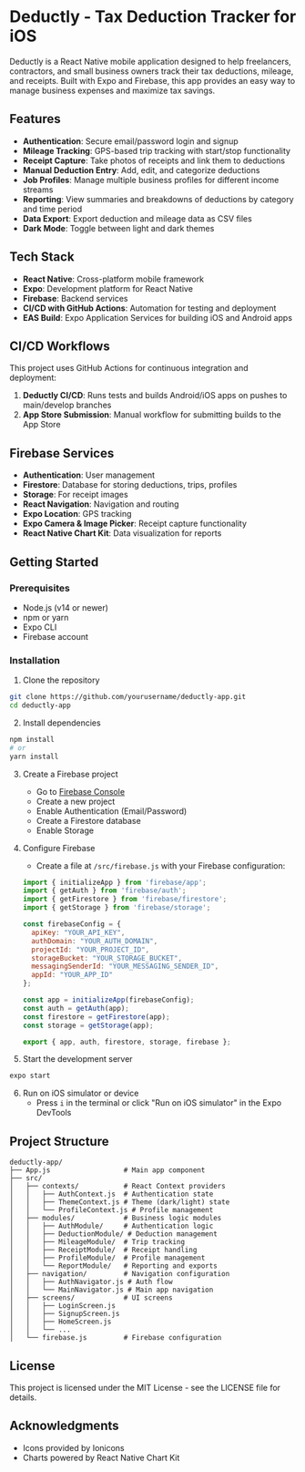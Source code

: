 # Deductly - Tax Deduction Tracker for iOS

Deductly is a React Native mobile application designed to help freelancers, contractors, and small business owners track their tax deductions, mileage, and receipts. Built with Expo and Firebase, this app provides an easy way to manage business expenses and maximize tax savings.

## Features

- **Authentication**: Secure email/password login and signup
- **Mileage Tracking**: GPS-based trip tracking with start/stop functionality
- **Receipt Capture**: Take photos of receipts and link them to deductions
- **Manual Deduction Entry**: Add, edit, and categorize deductions
- **Job Profiles**: Manage multiple business profiles for different income streams
- **Reporting**: View summaries and breakdowns of deductions by category and time period
- **Data Export**: Export deduction and mileage data as CSV files
- **Dark Mode**: Toggle between light and dark themes

## Tech Stack

- **React Native**: Cross-platform mobile framework
- **Expo**: Development platform for React Native
- **Firebase**: Backend services
- **CI/CD with GitHub Actions**: Automation for testing and deployment
- **EAS Build**: Expo Application Services for building iOS and Android apps

## CI/CD Workflows

This project uses GitHub Actions for continuous integration and deployment:

1. **Deductly CI/CD**: Runs tests and builds Android/iOS apps on pushes to main/develop branches
2. **App Store Submission**: Manual workflow for submitting builds to the App Store

## Firebase Services

- **Authentication**: User management
- **Firestore**: Database for storing deductions, trips, profiles
- **Storage**: For receipt images
- **React Navigation**: Navigation and routing
- **Expo Location**: GPS tracking
- **Expo Camera & Image Picker**: Receipt capture functionality
- **React Native Chart Kit**: Data visualization for reports

## Getting Started

### Prerequisites

- Node.js (v14 or newer)
- npm or yarn
- Expo CLI
- Firebase account

### Installation

1. Clone the repository
```bash
git clone https://github.com/yourusername/deductly-app.git
cd deductly-app
```

2. Install dependencies
```bash
npm install
# or
yarn install
```

3. Create a Firebase project
   - Go to [Firebase Console](https://console.firebase.google.com/)
   - Create a new project
   - Enable Authentication (Email/Password)
   - Create a Firestore database
   - Enable Storage

4. Configure Firebase
   - Create a file at `/src/firebase.js` with your Firebase configuration:
   ```javascript
   import { initializeApp } from 'firebase/app';
   import { getAuth } from 'firebase/auth';
   import { getFirestore } from 'firebase/firestore';
   import { getStorage } from 'firebase/storage';

   const firebaseConfig = {
     apiKey: "YOUR_API_KEY",
     authDomain: "YOUR_AUTH_DOMAIN",
     projectId: "YOUR_PROJECT_ID",
     storageBucket: "YOUR_STORAGE_BUCKET",
     messagingSenderId: "YOUR_MESSAGING_SENDER_ID",
     appId: "YOUR_APP_ID"
   };

   const app = initializeApp(firebaseConfig);
   const auth = getAuth(app);
   const firestore = getFirestore(app);
   const storage = getStorage(app);

   export { app, auth, firestore, storage, firebase };
   ```

5. Start the development server
```bash
expo start
```

6. Run on iOS simulator or device
   - Press `i` in the terminal or click "Run on iOS simulator" in the Expo DevTools

## Project Structure

```
deductly-app/
├── App.js                  # Main app component
├── src/
│   ├── contexts/           # React Context providers
│   │   ├── AuthContext.js  # Authentication state
│   │   ├── ThemeContext.js # Theme (dark/light) state
│   │   └── ProfileContext.js # Profile management
│   ├── modules/            # Business logic modules
│   │   ├── AuthModule/     # Authentication logic
│   │   ├── DeductionModule/ # Deduction management
│   │   ├── MileageModule/  # Trip tracking
│   │   ├── ReceiptModule/  # Receipt handling
│   │   ├── ProfileModule/  # Profile management
│   │   └── ReportModule/   # Reporting and exports
│   ├── navigation/         # Navigation configuration
│   │   ├── AuthNavigator.js # Auth flow
│   │   └── MainNavigator.js # Main app navigation
│   ├── screens/            # UI screens
│   │   ├── LoginScreen.js
│   │   ├── SignupScreen.js
│   │   ├── HomeScreen.js
│   │   └── ...
│   └── firebase.js         # Firebase configuration
```

## License

This project is licensed under the MIT License - see the LICENSE file for details.

## Acknowledgments

- Icons provided by Ionicons
- Charts powered by React Native Chart Kit
